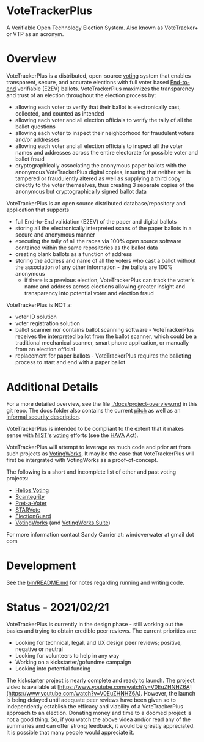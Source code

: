 # VoteTrackerPlus

A Verifiable Open Technology Election System.  Also known as VoteTracker+ or VTP as an acronym.

# Overview

VoteTrackerPlus is a distributed, open-source [voting](https://en.wikipedia.org/wiki/Voting) system that enables transparent, secure, and accurate elections with full voter based [End-to-end](https://en.wikipedia.org/wiki/End-to-end_auditable_voting_systems) verifiable (E2EV) ballots.  VoteTrackerPlus maximizes the transparency and trust of an election throughout the election process by:

* allowing each voter to verify that their ballot is electronically cast, collected, and counted as intended
* allowing each voter and all election officials to verify the tally of all the ballot questions
* allowing each voter to inspect their neighborhood for fraudulent voters and/or addresses
* allowing each voter and all election officials to inspect all the voter names and addresses across the entire electorate for possible voter and ballot fraud
* cryptographically associating the anonymous paper ballots with the anonymous VoteTrackerPlus digital copies, insuring that neither set is tampered or fraudulently altered as well as supplying a third copy directly to the voter themselves, thus creating 3 separate copies of the anonymous but cryptographically signed ballot data

VoteTrackerPlus is an open source distributed database/repository and application that supports

* full End-to-End validation (E2EV) of the paper and digital ballots
* storing all the electronically interpreted scans of the paper ballots in a secure and anonymous manner
* executing the tally of all the races via 100% open source software contained within the same repositories as the ballot data
* creating blank ballots as a function of address
* storing the address and name of all the voters who cast a ballot without the association of any other information - the ballots are 100% anonymous
    * if there is a previous election, VoteTrackerPlus can track the voter's name and address across elections allowing greater insight and transparency into potential voter and election fraud


VoteTrackerPlus is NOT a:

* voter ID solution
* voter registration solution
* ballot scanner nor contains ballot scanning software - VoteTrackerPlus receives the interpreted ballot from the ballot scanner, which could be a traditional mechanical scanner, smart phone application, or manually from an election official
* replacement for paper ballots - VoteTrackerPlus requires the balloting process to start and end with a paper ballot

# Additional Details

For a more detailed overview, see the file [./docs/project-overview.md](./docs/project-overview.md) in this git repo.  The docs folder also contains the current [pitch](./docs/pitch.md) as well as an [informal security description](./docs/informal-security-description.md).

VoteTrackerPlus is intended to be compliant to the extent that it makes sense with [NIST](https://en.wikipedia.org/wiki/National_Institute_of_Standards_and_Technology)'s [voting](https://www.nist.gov/itl/voting) efforts (see the [HAVA](https://en.wikipedia.org/wiki/Help_America_Vote_Act) Act).

VoteTrackerPlus will attempt to leverage as much code and prior art from such projects as [VotingWorks](https://voting.works/).  It may be the case that VoteTrackerPlus will first be intergrated with VotingWorks as a proof-of-concept.

The following is a short and incomplete list of other and past voting projects:
* [Helios Voting](https://heliosvoting.org/) 
* [Scantegrity](https://en.wikipedia.org/wiki/Scantegrity) 
* [Pret-a-Voter](https://en.wikipedia.org/wiki/Pr%C3%AAt_%C3%A0_Voter) 
* [STARVote](https://www.usenix.org/conference/evtwote13/workshop-program/presentation/bell) 
* [ElectionGuard](https://freeandfair.us/electionguard/) 
* [VotingWorks](https://www.voting.works/) (and [VotingWorks Suite](https://docs.voting.works/vxsuite/))

For more information contact Sandy Currier at:  windoverwater at gmail dot com

# Development

See the [bin/README.md](bin/README.md) for notes regarding running and writing code.

# Status - 2021/02/21

VoteTrackerPlus is currently in the design phase - still working out the basics and trying to obtain credible peer reviews.  The current priorities are:
* Looking for technical, legal, and UX design peer reviews; positive, negative or neutral
* Looking for volunteers to help in any way
* Working on a kickstarter/gofundme campaign
* Looking into potential funding

The kiskstarter project is nearly complete and ready to launch.  The project video is available at [https://www.youtube.com/watch?v=V0EuZHNHZ6A](https://www.youtube.com/watch?v=V0EuZHNHZ6A).  However, the launch is being delayed until adequate peer reviews have been given so to independently establish the efficacy and viability of a VoteTrackerPlus approach to an election.  Donating money and time to a doomed project is not a good thing.  So, if you watch the above videa and/or read any of the summaries and can offer strong feedback, it would be greatly appreciated.  It is possible that many people would appreciate it.
